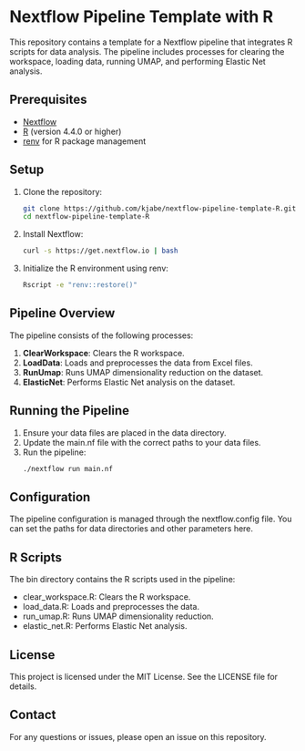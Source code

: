 # Nextflow Pipeline Template with R

This repository contains a template for a Nextflow pipeline that integrates R scripts for data analysis. The pipeline includes processes for clearing the workspace, loading data, running UMAP, and performing Elastic Net analysis.


## Prerequisites

- [Nextflow](https://www.nextflow.io/)
- [R](https://www.r-project.org/) (version 4.4.0 or higher)
- [renv](https://rstudio.github.io/renv/) for R package management

## Setup

1. Clone the repository:
    ```sh
    git clone https://github.com/kjabe/nextflow-pipeline-template-R.git
    cd nextflow-pipeline-template-R
    ```

2. Install Nextflow:
    ```sh
    curl -s https://get.nextflow.io | bash
    ```

3. Initialize the R environment using renv:
    ```sh
    Rscript -e "renv::restore()"
    ```

## Pipeline Overview

The pipeline consists of the following processes:

1. **ClearWorkspace**: Clears the R workspace.
2. **LoadData**: Loads and preprocesses the data from Excel files.
3. **RunUmap**: Runs UMAP dimensionality reduction on the dataset.
4. **ElasticNet**: Performs Elastic Net analysis on the dataset.

## Running the Pipeline

1. Ensure your data files are placed in the data directory.
2. Update the main.nf file with the correct paths to your data files.
3. Run the pipeline:
    ```sh
    ./nextflow run main.nf
    ```

## Configuration

The pipeline configuration is managed through the nextflow.config file. You can set the paths for data directories and other parameters here.

## R Scripts

The bin directory contains the R scripts used in the pipeline:

- clear_workspace.R: Clears the R workspace.
- load_data.R: Loads and preprocesses the data.
- run_umap.R: Runs UMAP dimensionality reduction.
- elastic_net.R: Performs Elastic Net analysis.

## License

This project is licensed under the MIT License. See the LICENSE file for details.

## Contact

For any questions or issues, please open an issue on this repository.
